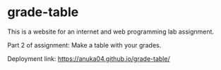 # grade-table

This is a website for an internet and web programming lab assignment.

Part 2 of assignment: Make a table with your grades.

Deployment link: https://anuka04.github.io/grade-table/
